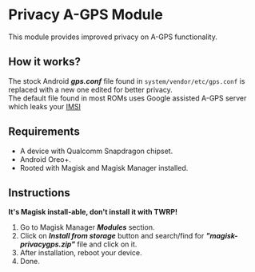 # Privacy A-GPS Module
This module provides improved privacy on A-GPS functionality.

## How it works?
   The stock Android **_gps.conf_** file found in `system/vendor/etc/gps.conf` is replaced with a new one edited for better privacy.  
   The default file found in most ROMs uses Google assisted A-GPS server which leaks your [IMSI](https://blog.wirelessmoves.com/2014/08/supl-reveals-my-identity-and-location-to-google.html)
   
## Requirements
- A device with Qualcomm Snapdragon chipset.
- Android Oreo+.
- Rooted with Magisk and Magisk Manager installed.

## Instructions
__It's Magisk install-able, don't install it with TWRP!__

1. Go to Magisk Manager **_Modules_** section.
2. Click on **_Install from storage_** button and search/find for **_"magisk-privacygps.zip"_** file and click on it.
3. After installation, reboot your device.
4. Done.




